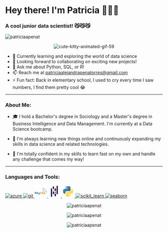 <p align="center">
  <h1 align="left">Hey there! I'm Patricia 🙋🏽‍♀️ </h1>
  <h3 align="left">A cool junior data scientist! 😼😼😼 </h3>

  <p align="left"> <img src="https://komarev.com/ghpvc/?username=patriciaapenat&label=Profile%20views&color=0e75b6&style=flat" alt="patriciaapenat" /> </p>



  <p align="center">
    <img src="https://github.com/patriciaapenat/patriciaapenat/assets/111457653/d91538bd-6999-479d-ba8a-315fed7b168d" alt="cute-kitty-animated-gif-59" />
  </p>

  - 🌱 Currently learning and exploring the world of data science
  - 👯 Looking forward to collaborating on exciting new projects!
  - 💬 Ask me about Python, SQL, or R!
  - 📫 Reach me at patriciaalejandrapenatorres@gmail.com
  - ⚡ Fun fact: Back in elementary school, I used to cry every time I saw numbers, I find them pretty cool 😂

---

  <h3 align="left">About Me:</h3>

  - 🎓 I hold a Bachelor's degree in Sociology and a Master's degree in Business Intelligence and Data Management. I'm currently at a Data Science bootcamp.

  - 🔭 I'm always learning new things online and continuously expanding my skills in data science and related technologies.

  - 💪 I'm totally confident in my skills to learn fast on my own and handle any challenge that comes my way!

---

  <h3 align="left">Languages and Tools:</h3>
  <p align="left">
    <a href="https://azure.microsoft.com/en-in/" target="_blank" rel="noreferrer">
      <img src="https://www.vectorlogo.zone/logos/microsoft_azure/microsoft_azure-icon.svg" alt="azure" width="40" height="40"/>
    </a>
    <a href="https://git-scm.com/" target="_blank" rel="noreferrer">
      <img src="https://www.vectorlogo.zone/logos/git-scm/git-scm-icon.svg" alt="git" width="40" height="40"/>
    </a>
    <a href="https://www.mysql.com/" target="_blank" rel="noreferrer">
      <img src="https://raw.githubusercontent.com/devicons/devicon/master/icons/mysql/mysql-original-wordmark.svg" alt="mysql" width="40" height="40"/>
    </a>
    <a href="https://pandas.pydata.org/" target="_blank" rel="noreferrer">
      <img src="https://raw.githubusercontent.com/devicons/devicon/2ae2a900d2f041da66e950e4d48052658d850630/icons/pandas/pandas-original.svg" alt="pandas" width="40" height="40"/>
    </a>
    <a href="https://www.python.org" target="_blank" rel="noreferrer">
      <img src="https://raw.githubusercontent.com/devicons/devicon/master/icons/python/python-original.svg" alt="python" width="40" height="40"/>
    </a>
    <a href="https://scikit-learn.org/" target="_blank" rel="noreferrer">
      <img src="https://upload.wikimedia.org/wikipedia/commons/0/05/Scikit_learn_logo_small.svg" alt="scikit_learn" width="40" height="40"/>
    </a>
    <a href="https://seaborn.pydata.org/" target="_blank" rel="noreferrer">
      <img src="https://seaborn.pydata.org/_images/logo-mark-lightbg.svg" alt="seaborn" width="40" height="40"/>
    </a>
  </p>

  <p align="center">
    <img src="https://github-readme-stats.vercel.app/api/top-langs?username=patriciaapenat&show_icons=true&locale=en&layout=compact&theme=midnight-purple" alt="patriciaapenat" />
  </p>

  <p align="center">
    <img src="https://github-readme-stats.vercel.app/api?username=patriciaapenat&show_icons=true&locale=en&theme=midnight-purple" alt="patriciaapenat" />
  </p>

  <p align="center">
    <img src="https://github-readme-streak-stats.herokuapp.com/?user=patriciaapenat&theme=midnight-purple" alt="patriciaapenat" />
  </p>
</p>
